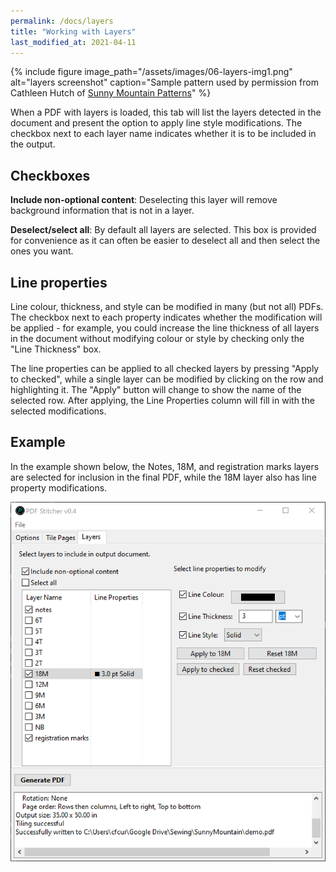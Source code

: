 ```yaml
---
permalink: /docs/layers
title: "Working with Layers"
last_modified_at: 2021-04-11
---
```


{% include figure image_path="/assets/images/06-layers-img1.png" alt="layers screenshot" caption="Sample pattern used by permission from Cathleen Hutch of [Sunny Mountain Patterns](https://www.etsy.com/shop/sunnymountainpattern)" %}

When a PDF with layers is loaded, this tab will list the layers detected in the document and present the option to apply line style modifications. The checkbox next to each layer name indicates whether it is to be included in the output.

## Checkboxes
**Include non-optional content**: Deselecting this layer will remove background information that is not in a layer.

**Deselect/select all**: By default all layers are selected. This box is provided for convenience as it can often be easier to deselect all and then select the ones you want.

## Line properties
Line colour, thickness, and style can be modified in many (but not all) PDFs. The checkbox next to each property indicates whether the modification will be applied - for example, you could increase the line thickness of all layers in the document without modifying colour or style by checking only the "Line Thickness" box.

The line properties can be applied to all checked layers by pressing "Apply to checked", while a single layer can be modified by clicking on the row and highlighting it. The "Apply" button will change to show the name of the selected row. After applying, the Line Properties column will fill in with the selected modifications.

## Example
In the example shown below, the Notes, 18M, and registration marks layers are selected for inclusion in the final PDF, while the 18M layer also has line property modifications.

![line properties example](/assets/images/06-layers-img2.png)